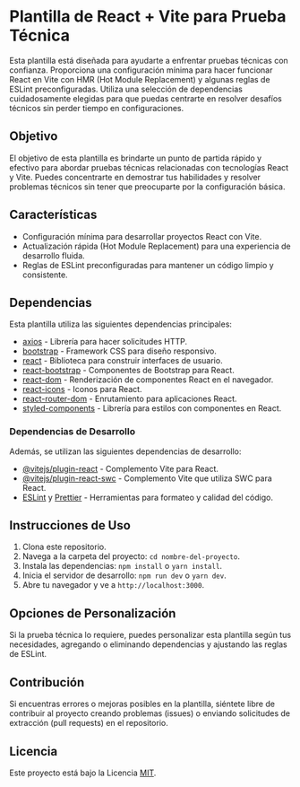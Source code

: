 # Plantilla de React + Vite para Prueba Técnica

Esta plantilla está diseñada para ayudarte a enfrentar pruebas técnicas con confianza. Proporciona una configuración mínima para hacer funcionar React en Vite con HMR (Hot Module Replacement) y algunas reglas de ESLint preconfiguradas. Utiliza una selección de dependencias cuidadosamente elegidas para que puedas centrarte en resolver desafíos técnicos sin perder tiempo en configuraciones.

## Objetivo

El objetivo de esta plantilla es brindarte un punto de partida rápido y efectivo para abordar pruebas técnicas relacionadas con tecnologías React y Vite. Puedes concentrarte en demostrar tus habilidades y resolver problemas técnicos sin tener que preocuparte por la configuración básica.

## Características

- Configuración mínima para desarrollar proyectos React con Vite.
- Actualización rápida (Hot Module Replacement) para una experiencia de desarrollo fluida.
- Reglas de ESLint preconfiguradas para mantener un código limpio y consistente.

## Dependencias

Esta plantilla utiliza las siguientes dependencias principales:

- [axios](https://github.com/axios/axios) - Librería para hacer solicitudes HTTP.
- [bootstrap](https://getbootstrap.com/) - Framework CSS para diseño responsivo.
- [react](https://reactjs.org/) - Biblioteca para construir interfaces de usuario.
- [react-bootstrap](https://react-bootstrap.github.io/) - Componentes de Bootstrap para React.
- [react-dom](https://reactjs.org/docs/react-dom.html) - Renderización de componentes React en el navegador.
- [react-icons](https://react-icons.github.io/react-icons/) - Iconos para React.
- [react-router-dom](https://reactrouter.com/web/guides/quick-start) - Enrutamiento para aplicaciones React.
- [styled-components](https://styled-components.com/) - Librería para estilos con componentes en React.

### Dependencias de Desarrollo

Además, se utilizan las siguientes dependencias de desarrollo:

- [@vitejs/plugin-react](https://github.com/vitejs/vite-plugin-react) - Complemento Vite para React.
- [@vitejs/plugin-react-swc](https://github.com/vitejs/vite-plugin-react-swc) - Complemento Vite que utiliza SWC para React.
- [ESLint](https://eslint.org/) y [Prettier](https://prettier.io/) - Herramientas para formateo y calidad del código.

## Instrucciones de Uso

1. Clona este repositorio.
2. Navega a la carpeta del proyecto: `cd nombre-del-proyecto`.
3. Instala las dependencias: `npm install` o `yarn install`.
4. Inicia el servidor de desarrollo: `npm run dev` o `yarn dev`.
5. Abre tu navegador y ve a `http://localhost:3000`.

## Opciones de Personalización

Si la prueba técnica lo requiere, puedes personalizar esta plantilla según tus necesidades, agregando o eliminando dependencias y ajustando las reglas de ESLint.

## Contribución

Si encuentras errores o mejoras posibles en la plantilla, siéntete libre de contribuir al proyecto creando problemas (issues) o enviando solicitudes de extracción (pull requests) en el repositorio.

## Licencia

Este proyecto está bajo la Licencia [MIT](enlace-a-la-licencia).